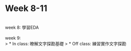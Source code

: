 # Week 8-11
\
week 8: 學習EDA \
\
week 9: \
       > * In class: 暸解文字探勘基礎
       > * Off class: 練習實作文字探勘
